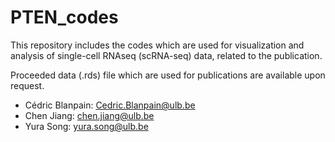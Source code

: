 # PTEN_codes

This repository includes the codes which are used for visualization and analysis of single-cell RNAseq (scRNA-seq) data, related to the publication.

Proceeded data (.rds) file which are used for publications are available upon request. 
 - Cédric Blanpain: Cedric.Blanpain@ulb.be
 - Chen Jiang: chen.jiang@ulb.be
 - Yura Song: yura.song@ulb.be